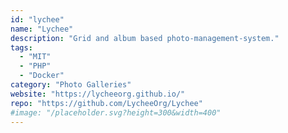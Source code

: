 ```yaml
---
id: "lychee"
name: "Lychee"
description: "Grid and album based photo-management-system."
tags:
  - "MIT"
  - "PHP"
  - "Docker"
category: "Photo Galleries"
website: "https://lycheeorg.github.io/"
repo: "https://github.com/LycheeOrg/Lychee"
#image: "/placeholder.svg?height=300&width=400"
---
```


